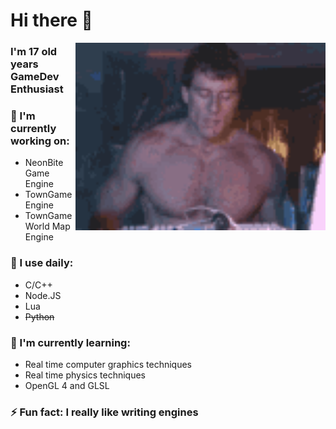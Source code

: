 
# Hi there 👋

<img hight="400" width="400" alt="GIF" align="right" src="https://github.com/VolkerGate/VolkerGate/blob/master/assets/password_gachi.gif">

### I'm 17 old years GameDev Enthusiast

### 🔭 I'm currently working on:
  - NeonBite Game Engine
  - TownGame Engine
  - TownGame World Map Engine
    
### 🚀 I use daily:
  - C/C++
  - Node.JS
  - Lua
  - ~~Python~~
  

### 🌱 I'm currently learning:
  - Real time computer graphics techniques
  - Real time physics techniques
  - OpenGL 4 and GLSL

### ⚡ Fun fact: I really like writing engines

<!--
**VolkerGate/VolkerGate** is a ✨ _special_ ✨ repository because its `README.md` (this file) appears on your GitHub profile.

Here are some ideas to get you started:

- 🔭 I’m currently working on ...
- 🌱 I’m currently learning ...
- 👯 I’m looking to collaborate on ...
- 🤔 I’m looking for help with ...
- 💬 Ask me about ...
- 📫 How to reach me: ...
- 😄 Pronouns: ...
- ⚡ Fun fact: ...
-->
